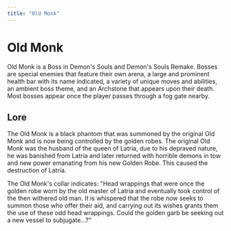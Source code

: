 ```yaml
---
title: "Old Monk"
---
```


# Old Monk

Old Monk is a Boss in Demon's Souls and Demon's Souls Remake. Bosses are special enemies that feature their own arena, a large and prominent health bar with its name indicated, a variety of unique moves and abilities, an ambient boss theme, and an Archstone that appears upon their death. Most bosses appear once the player passes through a fog gate nearby.

## Lore
The Old Monk is a black phantom that was summoned by the original Old Monk and is now being controlled by the golden robes. The original Old Monk was the husband of the queen of Latria, due to his depraved nature, he was banished from Latria and later returned with horrible demons in tow and new power emanating from his new Golden Robe. This caused the destruction of Latria.

The Old Monk's collar indicates: "Head wrappings that were once the golden robe worn by the old master of Latria and eventually took control of the then withered old man. It is whispered that the robe now seeks to summon those who offer their aid, and carrying out its wishes grants them the use of these odd head wrappings. Could the golden garb be seeking out a new vessel to subjugate…?"
